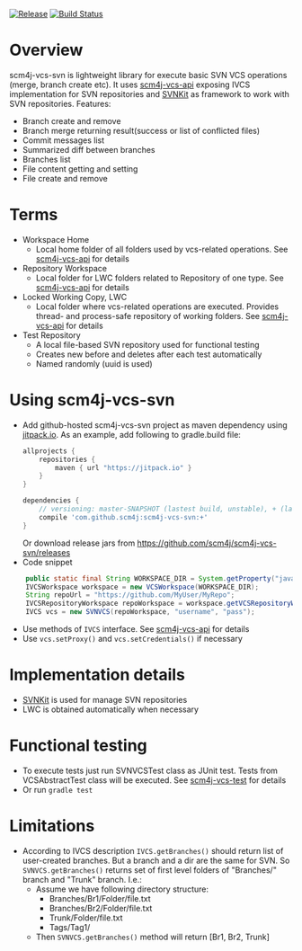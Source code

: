 [![Release](https://jitpack.io/v/scm4j/scm4j-vcs-svn.svg)](https://jitpack.io/#scm4j/scm4j-vcs-svn)
[![Build Status](https://travis-ci.org/scm4j/scm4j-vcs-svn.svg?branch=master)](https://travis-ci.org/scm4j/scm4j-vcs-svn)

# Overview
scm4j-vcs-svn is lightweight library for execute basic SVN VCS operations (merge, branch create etc). It uses [scm4j-vcs-api](https://github.com/scm4j/scm4j-vcs-api) exposing IVCS implementation for SVN repositories and [SVNKit](https://svnkit.com/) as framework to work with SVN repositories.
Features:
- Branch create and remove
- Branch merge returning result(success or list of conflicted files)
- Commit messages list
- Summarized diff between branches
- Branches list
- File content getting and setting
- File create and remove

# Terms
- Workspace Home
  - Local home folder of all folders used by vcs-related operations. See [scm4j-vcs-api](https://github.com/scm4j/scm4j-vcs-api) for details
- Repository Workspace
  - Local folder for LWC folders related to Repository of one type. See [scm4j-vcs-api](https://github.com/scm4j/scm4j-vcs-api) for details
- Locked Working Copy, LWC
  - Local folder where vcs-related operations are executed. Provides thread- and process-safe repository of working folders. See [scm4j-vcs-api](https://github.com/scm4j/scm4j-vcs-api) for details
- Test Repository
  - A local file-based SVN repository used for functional testing
  - Creates new before and deletes after each test automatically
  - Named randomly (uuid is used) 

# Using scm4j-vcs-svn
- Add github-hosted scm4j-vcs-svn project as maven dependency using [jitpack.io](https://jitpack.io/). As an example, add following to gradle.build file:
	```gradle
	allprojects {
		repositories {
			maven { url "https://jitpack.io" }
		}
	}
	
	dependencies {
		// versioning: master-SNAPSHOT (lastest build, unstable), + (lastest release, stable) or certain version (e.g. 1.1)
		compile 'com.github.scm4j:scm4j-vcs-svn:+'
	}
	```
	Or download release jars from https://github.com/scm4j/scm4j-vcs-svn/releases
- Code snippet
```java
	public static final String WORKSPACE_DIR = System.getProperty("java.io.tmpdir") + "svn-workspaces";
	IVCSWorkspace workspace = new VCSWorkspace(WORKSPACE_DIR);
	String repoUrl = "https://github.com/MyUser/MyRepo";
	IVCSRepositoryWorkspace repoWorkspace = workspace.getVCSRepositoryWorkspace(repoUrl);
	IVCS vcs = new SVNVCS(repoWorkspace, "username", "pass");
```
- Use methods of `IVCS` interface. See [scm4j-vcs-api](https://github.com/scm4j/scm4j-vcs-api) for details
- Use `vcs.setProxy()` and `vcs.setCredentials()` if necessary

# Implementation details
- [SVNKit](https://svnkit.com/) is used for manage SVN repositories
- LWC is obtained automatically when necessary

# Functional testing
- To execute tests just run SVNVCSTest class as JUnit test. Tests from VCSAbstractTest class will be executed. See  [scm4j-vcs-test](https://github.com/scm4j/scm4j-vcs-test) for details
- Or run `gradle test`

# Limitations
- According to IVCS description `IVCS.getBranches()` should return list of user-created branches. But a branch and a dir are the same for SVN. So `SVNVCS.getBranches()` returns set of first level folders of "Branches/" branch and "Trunk" branch. I.e.:
	- Assume we have following directory structure:
		- Branches/Br1/Folder/file.txt
		- Branches/Br2/Folder/file.txt
		- Trunk/Folder/file.txt
		- Tags/Tag1/
	- Then `SVNVCS.getBranches()` method will return [Br1, Br2, Trunk]
